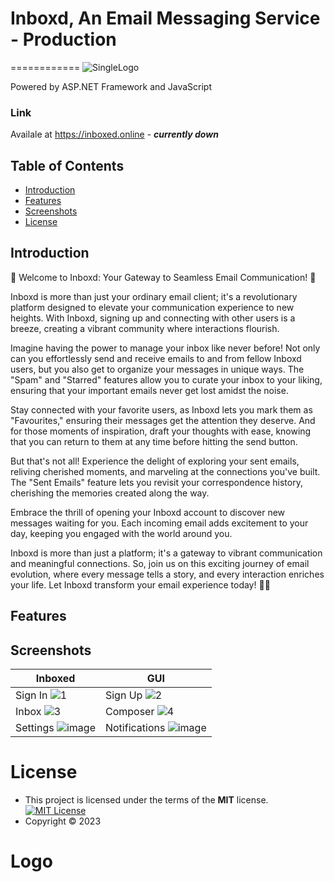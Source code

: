 # Inboxd, An Email Messaging Service - Production
============
![SingleLogo](https://user-images.githubusercontent.com/48721153/236070882-d22a058f-fb3d-47dc-92bf-790dc683a937.svg)

Powered by ASP.NET Framework and JavaScript

### Link
Availale at <https://inboxed.online> - ***currently down***

## Table of Contents
- [Introduction](#introduction)
- [Features](#features)
- [Screenshots](#screenshots)
- [License](#license)

## Introduction
📨 Welcome to Inboxd: Your Gateway to Seamless Email Communication! 🚀

Inboxd is more than just your ordinary email client; it's a revolutionary platform designed to elevate your communication experience to new heights. With Inboxd, signing up and connecting with other users is a breeze, creating a vibrant community where interactions flourish.

Imagine having the power to manage your inbox like never before! Not only can you effortlessly send and receive emails to and from fellow Inboxd users, but you also get to organize your messages in unique ways. The "Spam" and "Starred" features allow you to curate your inbox to your liking, ensuring that your important emails never get lost amidst the noise.

Stay connected with your favorite users, as Inboxd lets you mark them as "Favourites," ensuring their messages get the attention they deserve. And for those moments of inspiration, draft your thoughts with ease, knowing that you can return to them at any time before hitting the send button.

But that's not all! Experience the delight of exploring your sent emails, reliving cherished moments, and marveling at the connections you've built. The "Sent Emails" feature lets you revisit your correspondence history, cherishing the memories created along the way.

Embrace the thrill of opening your Inboxd account to discover new messages waiting for you. Each incoming email adds excitement to your day, keeping you engaged with the world around you.

Inboxd is more than just a platform; it's a gateway to vibrant communication and meaningful connections. So, join us on this exciting journey of email evolution, where every message tells a story, and every interaction enriches your life. Let Inboxd transform your email experience today! 💬🌟

## Features

## Screenshots

| Inboxed  | GUI |
| ------------- | ------------- |
| Sign In ![1](https://github.com/NanaADuah/Inboxd/assets/48721153/9cf0276a-7c7e-4a65-9347-e14047aa24e2)  | Sign Up ![2](https://github.com/NanaADuah/Inboxd/assets/48721153/cd04bb81-38f1-4913-92ed-b45f59ced4cf)  |
| Inbox ![3](https://github.com/NanaADuah/Inboxd/assets/48721153/fd693d99-9ccd-48f6-ac33-27cb7092b193)  | Composer ![4](https://github.com/NanaADuah/Inboxd/assets/48721153/3e95c518-d1d4-4f53-ab9d-13cdbe5d9e95)  |
| Settings ![image](https://github.com/NanaADuah/Inboxd/assets/48721153/0c56df7f-6267-41dc-85d7-99a372180ec0) | Notifications ![image](https://github.com/NanaADuah/Inboxd/assets/48721153/ddd941a9-473a-456c-b3d2-aae7c7d4b67a)

# License 
- This project is licensed under the terms of the **MIT** license.  [![MIT License](https://img.shields.io/badge/License-MIT-green.svg)](https://choosealicense.com/licenses/mit/)
- Copyright © 2023

# Logo 


